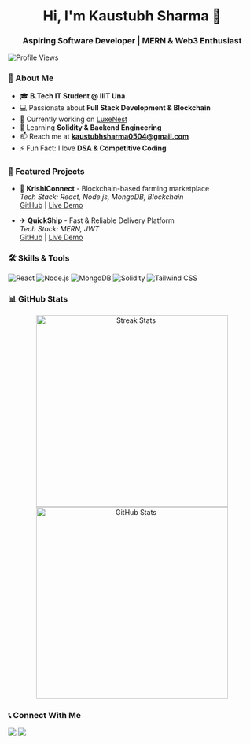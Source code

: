 <h1 align="center">Hi, I'm Kaustubh Sharma 👋</h1>
<h3 align="center">Aspiring Software Developer | MERN & Web3 Enthusiast</h3>

<p align="left">
  <img src="https://komarev.com/ghpvc/?username=Kaustubh22327&label=Profile%20views&color=0e75b6&style=flat" alt="Profile Views" />
</p>

### 🚀 About Me
- 🎓 **B.Tech IT Student @ IIIT Una**
- 💻 Passionate about **Full Stack Development & Blockchain**
- 🔭 Currently working on [LuxeNest](https://github.com/your-repo)
- 🌱 Learning **Solidity & Backend Engineering**
- 📫 Reach me at **kaustubhsharma0504@gmail.com**
- ⚡ Fun Fact: I love **DSA & Competitive Coding**

### 📌 Featured Projects
- 🚀 **KrishiConnect** - Blockchain-based farming marketplace  
  _Tech Stack: React, Node.js, MongoDB, Blockchain_  
  [GitHub](https://github.com/your-repo) | [Live Demo](https://yourwebsite.com)

- ✈ **QuickShip** - Fast & Reliable Delivery Platform  
  _Tech Stack: MERN, JWT_  
  [GitHub](https://github.com/your-repo) | [Live Demo](https://yourwebsite.com)

### 🛠️ Skills & Tools
![React](https://img.shields.io/badge/React-007ACC?style=for-the-badge&logo=react&logoColor=white)
![Node.js](https://img.shields.io/badge/Node.js-43853D?style=for-the-badge&logo=node.js&logoColor=white)
![MongoDB](https://img.shields.io/badge/MongoDB-4EA94B?style=for-the-badge&logo=mongodb&logoColor=white)
![Solidity](https://img.shields.io/badge/Solidity-363636?style=for-the-badge&logo=solidity&logoColor=white)
![Tailwind CSS](https://img.shields.io/badge/TailwindCSS-38B2AC?style=for-the-badge&logo=tailwind-css&logoColor=white)

### 📊 GitHub Stats
<p align="center">
  <img width=390 src="https://github-readme-streak-stats.herokuapp.com/?user=Kaustubh22327&theme=react&border_radius=10" alt="Streak Stats"/>
  <img width=390 src="https://github-readme-stats.vercel.app/api?username=Kaustubh22327&show_icons=true&theme=react&rank_icon=github&border_radius=10" alt="GitHub Stats"/>
</p>

### 📞 Connect With Me
<a href="https://www.linkedin.com/in/kaustubh-sharma-748ab6246/"><img src="https://img.shields.io/badge/LinkedIn-0077B5?style=for-the-badge&logo=linkedin&logoColor=white" /></a>
<a href="mailto:kaustubhsharma0504@gmail.com"><img src="https://img.shields.io/badge/Gmail-D14836?style=for-the-badge&logo=gmail&logoColor=white" /></a>
